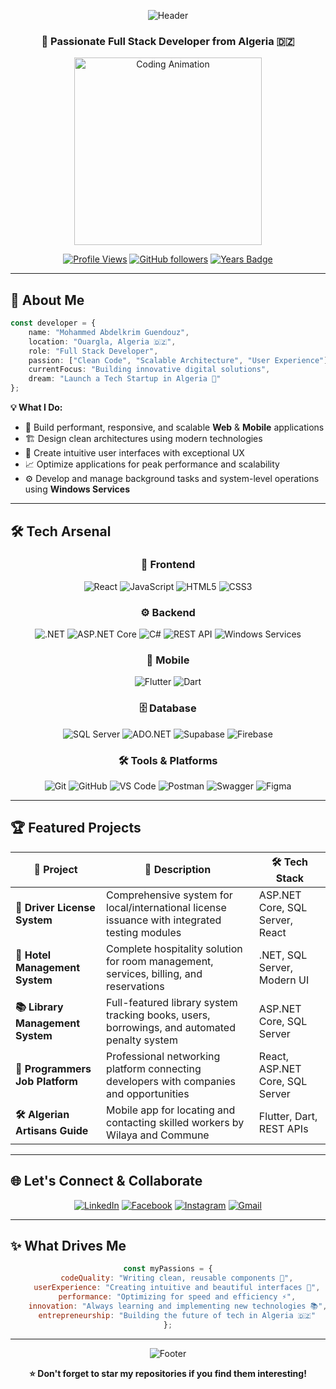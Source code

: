 <div align="center">
  
![Header](https://capsule-render.vercel.app/api?type=waving&color=0:667eea,100:764ba2&height=200&section=header&text=Mohammed%20Abdelkrim%20Guendouz&fontSize=40&fontColor=ffffff&animation=fadeIn&fontAlignY=35&desc=Full%20Stack%20Developer%20%7C%20Building%20Digital%20Solutions&descAlignY=55&descSize=18)

</div>

<div align="center">
  
### 🚀 Passionate Full Stack Developer from Algeria 🇩🇿

<img src="https://user-images.githubusercontent.com/74038190/229223263-cf2e4b07-2615-4f87-9c38-e37600f8381a.gif" width="300" alt="Coding Animation"/>

<br/>

[![Profile Views](https://komarev.com/ghpvc/?username=mohammedabdelkrimguendouz&color=667eea&style=for-the-badge&label=PROFILE+VIEWS)](https://github.com/mohammedabdelkrimguendouz)
[![GitHub followers](https://img.shields.io/github/followers/mohammedabdelkrimguendouz?style=for-the-badge&color=764ba2&labelColor=667eea)](https://github.com/mohammedabdelkrimguendouz?tab=followers)
[![Years Badge](https://badges.pufler.dev/years/mohammedabdelkrimguendouz?style=for-the-badge&color=667eea&labelColor=764ba2)](https://github.com/mohammedabdelkrimguendouz)

</div>

---

## 🎯 About Me

```typescript
const developer = {
    name: "Mohammed Abdelkrim Guendouz",
    location: "Ouargla, Algeria 🇩🇿",
    role: "Full Stack Developer",
    passion: ["Clean Code", "Scalable Architecture", "User Experience"],
    currentFocus: "Building innovative digital solutions",
    dream: "Launch a Tech Startup in Algeria 🚀"
};
```

**💡 What I Do:**
- 🔧 Build performant, responsive, and scalable **Web** & **Mobile** applications
- 🏗️ Design clean architectures using modern technologies
- 🎨 Create intuitive user interfaces with exceptional UX
- 📈 Optimize applications for peak performance and scalability
- ⚙️ Develop and manage background tasks and system-level operations using **Windows Services**
---

## 🛠️ Tech Arsenal

<div align="center">

### 🎨 Frontend
![React](https://img.shields.io/badge/React-20232A?style=for-the-badge&logo=react&logoColor=61DAFB)
![JavaScript](https://img.shields.io/badge/JavaScript-F7DF1E?style=for-the-badge&logo=javascript&logoColor=black)
![HTML5](https://img.shields.io/badge/HTML5-E34F26?style=for-the-badge&logo=html5&logoColor=white)
![CSS3](https://img.shields.io/badge/CSS3-1572B6?style=for-the-badge&logo=css3&logoColor=white)

### ⚙️ Backend
![.NET](https://img.shields.io/badge/.NET-5C2D91?style=for-the-badge&logo=.net&logoColor=white)
![ASP.NET Core](https://img.shields.io/badge/ASP.NET_Core-0078d4?style=for-the-badge&logo=dotnet&logoColor=white)
![C#](https://img.shields.io/badge/C%23-239120?style=for-the-badge&logo=c-sharp&logoColor=white)
![REST API](https://img.shields.io/badge/REST_API-000000?style=for-the-badge&logo=api&logoColor=white)
![Windows Services](https://img.shields.io/badge/Windows%20Services-0078D6?style=for-the-badge&logo=microsoft&logoColor=white)





### 📱 Mobile
![Flutter](https://img.shields.io/badge/Flutter-02569B?style=for-the-badge&logo=flutter&logoColor=white)
![Dart](https://img.shields.io/badge/Dart-0175C2?style=for-the-badge&logo=dart&logoColor=white)

### 🗄️ Database
![SQL Server](https://img.shields.io/badge/Microsoft_SQL_Server-CC2927?style=for-the-badge&logo=microsoft-sql-server&logoColor=white)
![ADO.NET](https://img.shields.io/badge/ADO.NET-512BD4?style=for-the-badge&logo=.net&logoColor=white)
![Supabase](https://img.shields.io/badge/Supabase-3ECF8E?style=for-the-badge&logo=supabase&logoColor=white)
![Firebase](https://img.shields.io/badge/Firebase-FFCA28?style=for-the-badge&logo=firebase&logoColor=black)

### 🛠️ Tools & Platforms
![Git](https://img.shields.io/badge/Git-F05032?style=for-the-badge&logo=git&logoColor=white)
![GitHub](https://img.shields.io/badge/GitHub-100000?style=for-the-badge&logo=github&logoColor=white)
![VS Code](https://img.shields.io/badge/VS_Code-0078d4?style=for-the-badge&logo=visual-studio-code&logoColor=white)
![Postman](https://img.shields.io/badge/Postman-FF6C37?style=for-the-badge&logo=postman&logoColor=white)
![Swagger](https://img.shields.io/badge/Swagger-85EA2D?style=for-the-badge&logo=swagger&logoColor=black)
![Figma](https://img.shields.io/badge/Figma-F24E1E?style=for-the-badge&logo=figma&logoColor=white)


</div>


---

## 🏆 Featured Projects

<div align="center">

| 🚀 Project | 📝 Description | 🛠️ Tech Stack |
|-----------|---------------|----------------|
| **🧾 Driver License System** | Comprehensive system for local/international license issuance with integrated testing modules | ASP.NET Core, SQL Server, React |
| **🏨 Hotel Management System** | Complete hospitality solution for room management, services, billing, and reservations | .NET, SQL Server, Modern UI |
| **📚 Library Management System** | Full-featured library system tracking books, users, borrowings, and automated penalty system | ASP.NET Core, SQL Server |
| **💼 Programmers Job Platform** | Professional networking platform connecting developers with companies and opportunities | React, ASP.NET Core, SQL Server |
| **🛠️ Algerian Artisans Guide** | Mobile app for locating and contacting skilled workers by Wilaya and Commune | Flutter, Dart, REST APIs |

</div>

---

## 🌐 Let's Connect & Collaborate

<div align="center">

[![LinkedIn](https://img.shields.io/badge/LinkedIn-0077B5?style=for-the-badge&logo=linkedin&logoColor=white)](https://www.linkedin.com/in/mohammedabdelkrimguendouz/)
[![Facebook](https://img.shields.io/badge/Facebook-1877F2?style=for-the-badge&logo=facebook&logoColor=white)](https://www.facebook.com/share/15qz9JRUu6/?mibextid=qi2Omg)
[![Instagram](https://img.shields.io/badge/Instagram-E4405F?style=for-the-badge&logo=instagram&logoColor=white)](https://www.instagram.com/mohammedabdelkrimguendouz?igsh=MTY4d2NuY3k5OWxvYw==)
[![Gmail](https://img.shields.io/badge/Gmail-EA4335?style=for-the-badge&logo=gmail&logoColor=white)](mailto:mohammedabdelkrimguendouz@gmail.com)

</div>

---

## ✨ What Drives Me

<div align="center">

```javascript
const myPassions = {
    codeQuality: "Writing clean, reusable components 🔁",
    userExperience: "Creating intuitive and beautiful interfaces 🎨",
    performance: "Optimizing for speed and efficiency ⚡",
    innovation: "Always learning and implementing new technologies 📚",
    entrepreneurship: "Building the future of tech in Algeria 🇩🇿"
};
```

</div>

---

<div align="center">
  
![Footer](https://capsule-render.vercel.app/api?type=waving&color=0:667eea,100:764ba2&height=120&section=footer&text=Thanks%20for%20visiting!&fontSize=24&fontColor=ffffff&animation=fadeIn&fontAlignY=70)

**⭐ Don't forget to star my repositories if you find them interesting!**

</div>
